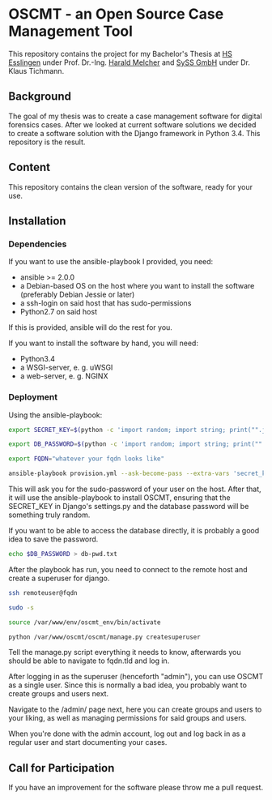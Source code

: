 # OSCMT - an Open Source Case Management Tool
This repository contains the project for my Bachelor's Thesis at [HS
Esslingen](https://hs-esslingen.de) under Prof. Dr.-Ing. [Harald
Melcher](https://hs-esslingen.de/~melcher) and [SySS GmbH](https://syss.de)
under Dr. Klaus Tichmann.

## Background
The goal of my thesis was to create a case management software for digital
forensics cases. After we looked at current software solutions we decided to
create a software solution with the Django framework in Python 3.4. This
repository is the result.

## Content
This repository contains the clean version of the software, ready for your use.

## Installation
### Dependencies
If you want to use the ansible-playbook I provided, you need:

* ansible >= 2.0.0
* a Debian-based OS on the host where you want to install the software (preferably Debian Jessie or later)
* a ssh-login on said host that has sudo-permissions
* Python2.7 on said host

If this is provided, ansible will do the rest for you.

If you want to install the software by hand, you will need:

* Python3.4
* a WSGI-server, e. g. uWSGI
* a web-server, e. g. NGINX

### Deployment
Using the ansible-playbook:

```bash
export SECRET_KEY=$(python -c 'import random; import string; print("".join([random.SystemRandom().choice("{}{}{}".format(string.ascii_letters, string.digits, string.punctuation)) for i in range(50)]))')

export DB_PASSWORD=$(python -c 'import random; import string; print("".join([random.SystemRandom().choice("{}{}{}".format(string.ascii_letters, string.digits, string.punctuation)) for i in range(50)]))')

export FQDN="whatever your fqdn looks like"

ansible-playbook provision.yml --ask-become-pass --extra-vars 'secret_key="${SECRET_KEY}" dbpassword="${DB_PASSWORD}" fqdn="${FQDN}"'
```

This will ask you for the sudo-password of your user on the host. After that, it
will use the ansible-playbook to install OSCMT, ensuring that the SECRET_KEY in
Django's settings.py and the database password will be something truly random.

If you want to be able to access the database directly, it is probably a good
idea to save the password.

```bash
echo $DB_PASSWORD > db-pwd.txt
```

After the playbook has run, you need to connect to the remote host and create a superuser for django.

```bash
ssh remoteuser@fqdn

sudo -s

source /var/www/env/oscmt_env/bin/activate

python /var/www/oscmt/oscmt/manage.py createsuperuser
```

Tell the manage.py script everything it needs to know, afterwards you should be able to navigate to fqdn.tld and log in.

After logging in as the superuser (henceforth "admin"), you can use OSCMT as a single user. Since this is normally a bad idea, you probably want to create groups and users next.

Navigate to the /admin/ page next, here you can create groups and users to your liking, as well as managing permissions for said groups and users.

When you're done with the admin account, log out and log back in as a regular user and start documenting your cases.

## Call for Participation
If you have an improvement for the software please throw me a pull request.
